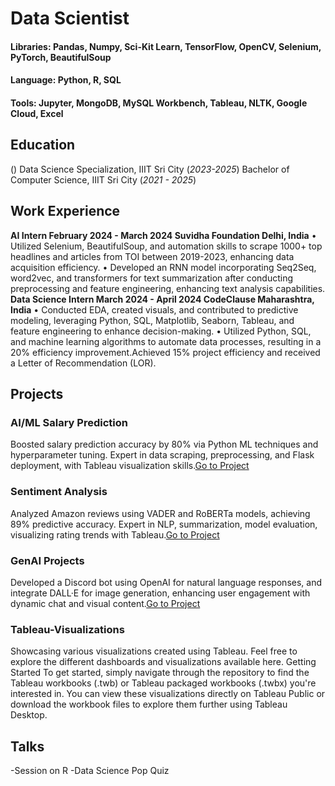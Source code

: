 # Data Scientist

#### Libraries: Pandas, Numpy, Sci-Kit Learn, TensorFlow, OpenCV, Selenium, PyTorch, BeautifulSoup
#### Language: Python, R, SQL
#### Tools: Jupyter, MongoDB, MySQL Workbench, Tableau, NLTK, Google Cloud, Excel

## Education
()
Data Science Specialization, IIIT Sri City (_2023-2025_)
Bachelor of Computer Science, IIIT Sri City (_2021 - 2025_)

## Work Experience
**AI Intern February 2024 - March 2024
Suvidha Foundation Delhi, India**
• Utilized Selenium, BeautifulSoup, and automation skills to scrape 1000+ top headlines and articles from
TOI between 2019-2023, enhancing data acquisition efficiency.
• Developed an RNN model incorporating Seq2Seq, word2vec, and transformers for text summarization after
conducting preprocessing and feature engineering, enhancing text analysis capabilities.
**Data Science Intern March 2024 - April 2024
CodeClause Maharashtra, India**
• Conducted EDA, created visuals, and contributed to predictive modeling, leveraging Python, SQL, Matplotlib,
Seaborn, Tableau, and feature engineering to enhance decision-making.
• Utilized Python, SQL, and machine learning algorithms to automate data processes, resulting in a 20% efficiency
improvement.Achieved 15% project efficiency and received a Letter of Recommendation (LOR).

## Projects
### AI/ML Salary Prediction
Boosted salary prediction accuracy by 80% via Python
ML techniques and hyperparameter tuning. Expert in data scraping, preprocessing, and Flask deployment, with
Tableau visualization skills.[Go to Project](https://github.com/Yores24/DataScience_Projects)

### Sentiment Analysis
Analyzed Amazon reviews using VADER and RoBERTa
models, achieving 89% predictive accuracy. Expert in NLP, summarization, model evaluation, visualizing
rating trends with Tableau.[Go to Project](https://github.com/Yores24/Sentiment-Analysis)

### GenAI Projects
Developed a Discord bot using OpenAI for natural language
responses, and integrate DALL·E for image generation, enhancing user engagement with dynamic chat and visual
content.[Go to Project](https://github.com/Yores24/GenAI)

### Tableau-Visualizations
Showcasing various visualizations created using Tableau. Feel free to explore the different dashboards and visualizations available here.
Getting Started To get started, simply navigate through the repository to find the Tableau workbooks (.twb) or Tableau packaged workbooks (.twbx) you're interested in. You can view these visualizations directly on Tableau Public or download the workbook files to explore them further using Tableau Desktop.


## Talks 
-Session on R
-Data Science Pop Quiz
